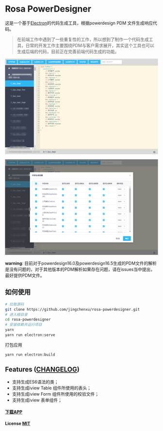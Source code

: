 # Rosa PowerDesigner

这是一个基于[Electron](https://electronjs.org/)的代码生成工具，根据powerdesign PDM 文件生成响应代码。
> 在前端工作中遇到了一些重复性的工作，所以想到了制作一个代码生成工具，日常的开发工作主要围绕PDM与客户需求展开，其实这个工具也可以生成后端的代码，目前正在完善前端代码生成的功能。

![app-shoot-1](./public/img/app-shoot-1.png)

![app-shoot-2](./public/img/app-shoot-2.png)

**warning**: 目前对于powerdesign16.0及powerdesign16.5生成的PDM文件的解析是没有问题的，对于其他版本的PDM解析如果存在问题，请在issues当中提出，最好提供PDM文件。

## 如何使用

``` bash
# 拉取源码
git clone https://github.com/jingchenxu/rosa-powerdesigner.git
# 进入根目录
cd rosa-powerdesigner
# 安装依赖并运行项目
yarn
yarn run electron:serve
```

打包应用

``` shell
yarn run electron:build
```

## Features ([CHANGELOG](CHANGELOG.md))

- 支持生成ES6语法的类；
- 支持生成iview Table 组件所使用的表头；
- 支持生成iview Form 组件所使用的校验文件；
- 支持生成iview 表单组件；

#### [下载APP](https://github.com/jingchenxu/rosa-powerdesigner/releases)

#### License [MIT](LICENSE.md)
